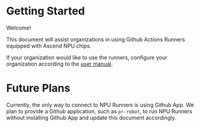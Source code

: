 # Getting Started

Welcome!

This document will assist organizations in using Github Actions Runners equipped with Ascend NPU chips.

If your organization would like to use the runners, configure your organization according to the [user manual](./user-manual-en.md).

# Future Plans
Currently, the only way to connect to NPU Runners is using Github App.
We plan to provide a Github application, such as `pr-robot`, to run NPU Runners without installing Github App and update this document accordingly.
